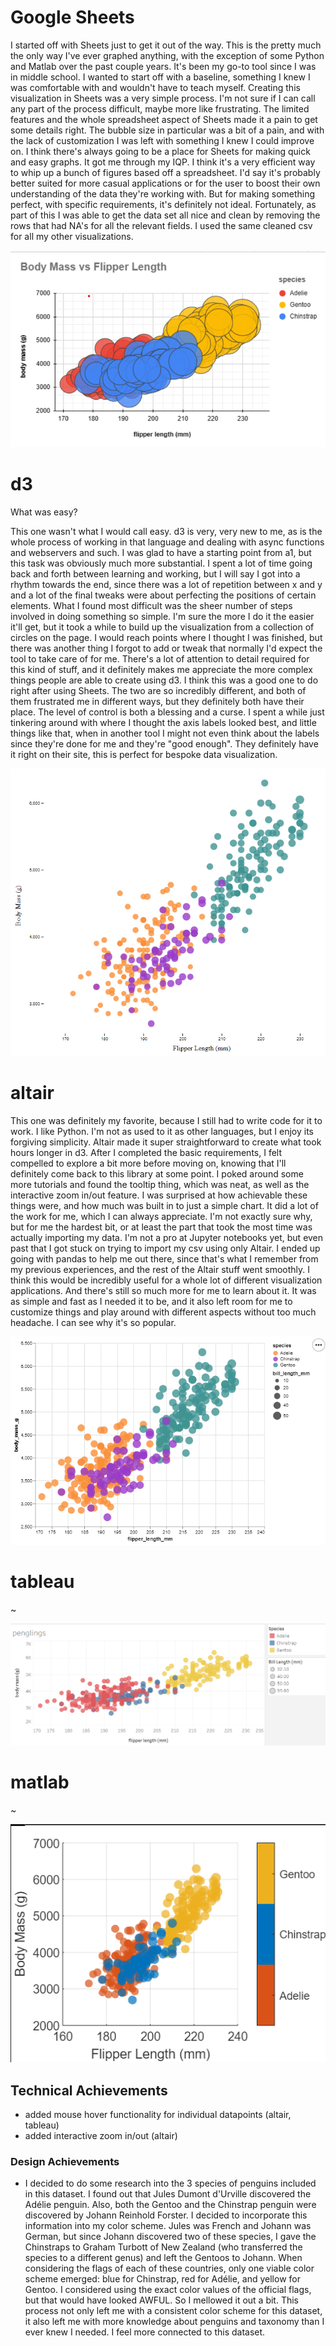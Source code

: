 # Google Sheets

  I started off with Sheets just to get it out of the way. This is the pretty much the only way I've ever graphed anything, with the exception of some Python and Matlab over the past couple years. It's been my go-to tool since I was in middle school. I wanted to start off with a baseline, something I knew I was comfortable with and wouldn't have to teach myself. Creating this visualization in Sheets was a very simple process.
  I'm not sure if I can call any part of the process difficult, maybe more like frustrating. The limited features and the whole spreadsheet aspect of Sheets made it a pain to get some details right. The bubble size in particular was a bit of a pain, and with the lack of customization I was left with something I knew I could improve on.
  I think there's always going to be a place for Sheets for making quick and easy graphs. It got me through my IQP. I think it's a very efficient way to whip up a bunch of figures based off a spreadsheet. I'd say it's probably better suited for more casual applications or for the user to boost their own understanding of the data they're working with. But for making something perfect, with specific requirements, it's definitely not ideal.
  Fortunately, as part of this I was able to get the data set all nice and clean by removing the rows that had NA's for all the relevant fields. I used the same cleaned csv for all my other visualizations.

![sheets](img/sheets.png)

# d3

What was easy?

  This one wasn't what I would call easy. d3 is very, very new to me, as is the whole process of working in that language and dealing with async functions and webservers and such. I was glad to have a starting point from a1, but this task was obviously much more substantial. I spent a lot of time going back and forth between learning and working, but I will say I got into a rhythm towards the end, since there was a lot of repetition between x and y and a lot of the final tweaks were about perfecting the positions of certain elements.
   What I found most difficult was the sheer number of steps involved in doing something so simple. I'm sure the more I do it the easier it'll get, but it took a while to build up the visualization from a collection of circles on the page. I would reach points where I thought I was finished, but there was another thing I forgot to add or tweak that normally I'd expect the tool to take care of for me. There's a lot of attention to detail required for this kind of stuff, and it definitely makes me appreciate the more complex things people are able to create using d3.
  I think this was a good one to do right after using Sheets. The two are so incredibly different, and both of them frustrated me in different ways, but they definitely both have their place. The level of control is both a blessing and a curse. I spent a while just tinkering around with where I thought the axis labels looked best, and little things like that, when in another tool I might not even think about the labels since they're done for me and they're "good enough". They definitely have it right on their site, this is perfect for bespoke data visualization.

![d3](img/d3.png)

# altair

  This one was definitely my favorite, because I still had to write code for it to work. I like Python. I'm not as used to it as other languages, but I enjoy its forgiving simplicity. Altair made it super straightforward to create what took hours longer in d3. After I completed the basic requirements, I felt compelled to explore a bit more before moving on, knowing that I'll definitely come back to this library at some point. I poked around some more tutorials and found the tooltip thing, which was neat, as well as the interactive zoom in/out feature. I was surprised at how achievable these things were, and how much was built in to just a simple chart. It did a lot of the work for me, which I can always appreciate. 
  I'm not exactly sure why, but for me the hardest bit, or at least the part that took the most time was actually importing my data. I'm not a pro at Jupyter notebooks yet, but even past that I got stuck on trying to import my csv using only Altair. I ended up going with pandas to help me out there, since that's what I remember from my previous experiences, and the rest of the Altair stuff went smoothly. 
  I think this would be incredibly useful for a whole lot of different visualization applications. And there's still so much more for me to learn about it. It was as simple and fast as I needed it to be, and it also left room for me to customize things and play around with different aspects without too much headache. I can see why it's so popular.

![altair](img/altair.png)

# tableau

~

![tableau](img/tableau.png)

# matlab

~

![matlab](img/matlab.png)

## Technical Achievements
- added mouse hover functionality for individual datapoints (altair, tableau)
- added interactive zoom in/out (altair)

### Design Achievements
- I decided to do some research into the 3 species of penguins included in this dataset. I found out that Jules Dumont d'Urville discovered the Adélie penguin. Also, both the Gentoo and the Chinstrap penguin were discovered by Johann Reinhold Forster. I decided to incorporate this information into my color scheme. Jules was French and Johann was German, but since Johann discovered two of these species, I gave the Chinstraps to Graham Turbott of New Zealand (who transferred the species to a different genus) and left the Gentoos to Johann. When considering the flags of each of these countries, only one viable color scheme emerged: blue for Chinstrap, red for Adélie, and yellow for Gentoo. I considered using the exact color values of the official flags, but that would have looked AWFUL. So I mellowed it out a bit. This process not only left me with a consistent color scheme for this dataset, it also left me with more knowledge about penguins and taxonomy than I ever knew I needed. I feel more connected to this dataset.
